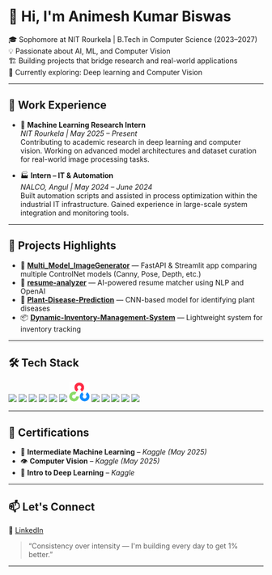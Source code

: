 # 👋 Hi, I'm Animesh Kumar Biswas

🎓 Sophomore at NIT Rourkela | B.Tech in Computer Science (2023–2027)  
💡 Passionate about AI, ML, and Computer Vision  
🏗️ Building projects that bridge research and real-world applications  
📍 Currently exploring:  Deep learning and Computer Vision

---
## 💼 Work Experience

- 🧪 **Machine Learning Research Intern**  
  *NIT Rourkela | May 2025 – Present*  
  Contributing to academic research in deep learning and computer vision. Working on advanced model architectures and dataset curation for real-world image processing tasks.

- 🏭 **Intern – IT & Automation**  
  *NALCO, Angul | May 2024 – June 2024*  
  Built automation scripts and assisted in process optimization within the industrial IT infrastructure. Gained experience in large-scale system integration and monitoring tools.

---
## 🚀 Projects Highlights
- 🔄 **[Multi_Model_ImageGenerator](https://github.com/Animeshkbiswas/Multi_Model_ImageGenerator)** — FastAPI & Streamlit app comparing multiple ControlNet models (Canny, Pose, Depth, etc.)
- 🧠 **[resume-analyzer](https://github.com/Animeshkbiswas/resume-analyzer)** — AI-powered resume matcher using NLP and OpenAI
- 🌿 **[Plant-Disease-Prediction](https://github.com/Animeshkbiswas/Plant-Disease-Prediction-)** — CNN-based model for identifying plant diseases
- 📦 **[Dynamic-Inventory-Management-System](https://github.com/Animeshkbiswas/Dynamic-Inventory-Management-System)** — Lightweight system for inventory tracking

---
## 🛠️ Tech Stack

<p align="left">
  <img src="https://cdn.jsdelivr.net/gh/devicons/devicon/icons/python/python-original.svg" height="40"/>
  <img src="https://cdn.jsdelivr.net/gh/devicons/devicon/icons/javascript/javascript-original.svg" height="40"/>
  <img src="https://cdn.jsdelivr.net/gh/devicons/devicon/icons/react/react-original.svg" height="40"/>
  <img src="https://cdn.jsdelivr.net/gh/devicons/devicon/icons/flask/flask-original.svg" height="40"/>
  <img src="https://cdn.jsdelivr.net/gh/devicons/devicon/icons/html5/html5-original.svg" height="40"/>
  <img src="https://cdn.jsdelivr.net/gh/devicons/devicon/icons/css3/css3-original.svg" height="40"/>
  <img src="https://raw.githubusercontent.com/devicons/devicon/master/icons/opencv/opencv-original.svg" height="40"/>
  <img src="https://cdn.jsdelivr.net/gh/devicons/devicon/icons/tensorflow/tensorflow-original.svg" height="40"/>
  <img src="https://cdn.jsdelivr.net/gh/devicons/devicon/icons/pytorch/pytorch-original.svg" height="40"/>
  <img src="https://cdn.jsdelivr.net/gh/devicons/devicon/icons/git/git-original.svg" height="40"/>
  <img src="https://cdn.jsdelivr.net/gh/devicons/devicon/icons/github/github-original.svg" height="40"/>
  <img src="https://cdn.jsdelivr.net/gh/devicons/devicon/icons/vscode/vscode-original.svg" height="40"/>
</p>

---
## 📜 Certifications
- 🧠 **Intermediate Machine Learning** – *Kaggle (May 2025)*
- 👁️ **Computer Vision** – *Kaggle (May 2025)*
- 🧬 **Intro to Deep Learning** – *Kaggle*

---

## 📫 Let's Connect
🔗 [LinkedIn]([https://www.linkedin.com/in/animeshkumarbiswas](https://www.linkedin.com/in/animesh-kumar-biswas-584085280/))

> “Consistency over intensity — I'm building every day to get 1% better.”

---
